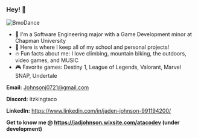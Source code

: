 ### Hey! 👋

![BmoDance](https://github.com/ATacoDev/ATacoDev/assets/146070033/ca5a3491-5113-4a80-8c4d-fa8e62762f4f)

- 🏫 I'm a Software Engineering major with a Game Development minor at Chapman University
- 💯 Here is where I keep all of my school and personal projects!
- 🔥 Fun facts about me: I love climbing, mountain biking, the outdoors, video games, and MUSIC
- 🎮 Favorite games: Destiny 1, League of Legends, Valorant, Marvel SNAP, Undertale

**Email:** Johnsonj0721@gmail.com

**Discord:** itzkingtaco

**LinkedIn:** https://www.linkedin.com/in/jaden-johnson-991194200/

**Get to know me @ https://jadjohnson.wixsite.com/atacodev (under development)**
